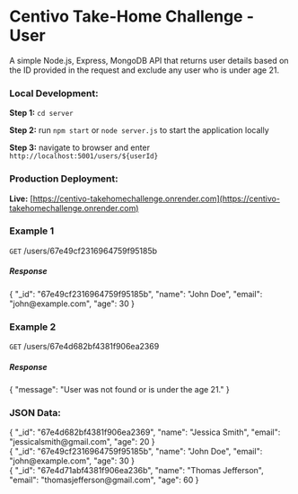 # Centivo Take-Home Challenge - User
A simple Node.js, Express, MongoDB API that returns user details based on the ID provided in the request and exclude any user who is under age 21. 

<h3>Local Development:</h3>

**Step 1:** `cd server`  

**Step 2:** run `npm start` or `node server.js` to start the application locally

**Step 3:** navigate to browser and enter `http://localhost:5001/users/${userId}`

<h3>Production Deployment:</h3>

**Live:** [https://centivo-takehomechallenge.onrender.com](https://centivo-takehomechallenge.onrender.com)

<h3>Example 1</h3>

`GET` /users/67e49cf2316964759f95185b

<h5>Response</h5>
{
  "_id": "67e49cf2316964759f95185b",
  "name": "John Doe",
  "email": "john@example.com",
  "age": 30
}

<h3>Example 2</h3>

`GET` /users/67e4d682bf4381f906ea2369

<h5>Response</h5>
{
  "message": "User was not found or is under the age 21."
}

<h3>JSON Data:</h3>
{
  "_id": "67e4d682bf4381f906ea2369",
  "name": "Jessica Smith",
  "email": "jessicalsmith@gmail.com",
  "age": 20
}
<br>
{
  "_id": "67e49cf2316964759f95185b",
  "name": "John Doe",
  "email": "john@example.com",
  "age": 30
}
<br>
{
  "_id": "67e4d71abf4381f906ea236b",
  "name": "Thomas Jefferson",
  "email": "thomasjefferson@gmail.com",
  "age": 60
}


